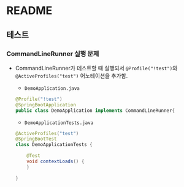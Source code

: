 # README

## 테스트

### CommandLineRunner 실행 문제
- CommandLineRunner가 테스트할 때 실행되서 `@Profile("!test")`와 `@ActiveProfiles("test")` 어노테이션을 추가함.
    - `DemoApplication.java`
    ```java
    @Profile("!test")
    @SpringBootApplication
    public class DemoApplication implements CommandLineRunner{
    ```

    - `DemoApplicationTests.java`
    ```java
    @ActiveProfiles("test")
    @SpringBootTest
    class DemoApplicationTests {

    	@Test
    	void contextLoads() {
    	}

    }
    ```